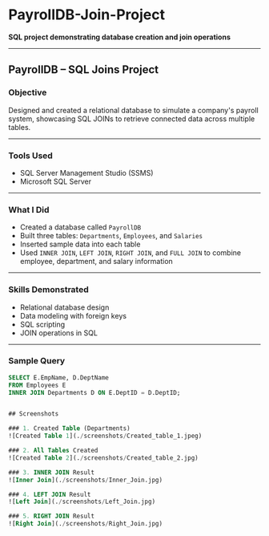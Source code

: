 # PayrollDB-Join-Project

**SQL project demonstrating database creation and join operations**

---

## PayrollDB – SQL Joins Project

### Objective
Designed and created a relational database to simulate a company's payroll system, showcasing SQL JOINs to retrieve connected data across multiple tables.

---

### Tools Used
- SQL Server Management Studio (SSMS)
- Microsoft SQL Server

---

### What I Did
- Created a database called `PayrollDB`
- Built three tables: `Departments`, `Employees`, and `Salaries`
- Inserted sample data into each table
- Used `INNER JOIN`, `LEFT JOIN`, `RIGHT JOIN`, and `FULL JOIN` to combine employee, department, and salary information

---

### Skills Demonstrated
- Relational database design
- Data modeling with foreign keys
- SQL scripting
- JOIN operations in SQL

---

### Sample Query

```sql
SELECT E.EmpName, D.DeptName
FROM Employees E
INNER JOIN Departments D ON E.DeptID = D.DeptID;


## Screenshots

### 1. Created Table (Departments)
![Created Table 1](./screenshots/Created_table_1.jpeg)

### 2. All Tables Created
![Created Table 2](./screenshots/Created_table_2.jpg)

### 3. INNER JOIN Result
![Inner Join](./screenshots/Inner_Join.jpg)

### 4. LEFT JOIN Result
![Left Join](./screenshots/Left_Join.jpg)

### 5. RIGHT JOIN Result
![Right Join](./screenshots/Right_Join.jpg)


